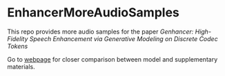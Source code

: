 # EnhancerMoreAudioSamples

This repo provides more audio samples for the paper <i>Genhancer: High-Fidelity Speech Enhancement via Generative Modeling on Discrete Codec Tokens</i>

Go to [webpage]() for closer comparison between model and supplementary materials.
